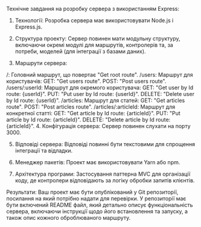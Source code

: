 Технічне завдання на розробку сервера з використанням Express:

1. Технології: Розробка сервера має використовувати Node.js і Express.js.

2. Структура проекту: Сервер повинен мати модульну структуру, включаючи окремі модулі для маршрутів, контролерів та, за потреби, моделей (для інтеграції з базами даних).

3. Маршрути сервера:

/: Головний маршрут, що повертає "Get root route".
/users: Маршрут для користувачів:
GET: "Get users route".
POST: "Post users route".
/users/:userId: Маршрут для окремого користувача:
GET: "Get user by Id route: {userId}".
PUT: "Put user by Id route: {userId}".
DELETE: "Delete user by Id route: {userId}".
/articles: Маршрут для статей:
GET: "Get articles route".
POST: "Post articles route".
/articles/:articleId: Маршрут для конкретної статті:
GET: "Get article by Id route: {articleId}".
PUT: "Put article by Id route: {articleId}".
DELETE: "Delete article by Id route: {articleId}".
4. Конфігурація сервера: Сервер повинен слухати на порту 3000.

5. Відповіді сервера: Відповіді повинні бути текстовими для спрощення інтеграції та відладки.

6. Менеджер пакетів: Проект має використовувати Yarn або npm.

7. Архітектура програми: Застосування паттерна MVC для організації коду, де контролери відповідають за логіку обробки запитів клієнтів.

Результати: Ваш проект має бути опублікований у Git репозиторії, посилання на який потрібно надати для перевірки. У репозиторії має бути включений README файл, який детально описує функціональність сервера, включаючи інструкції щодо його встановлення та запуску, а також опис кожного оброблюваного маршруту.